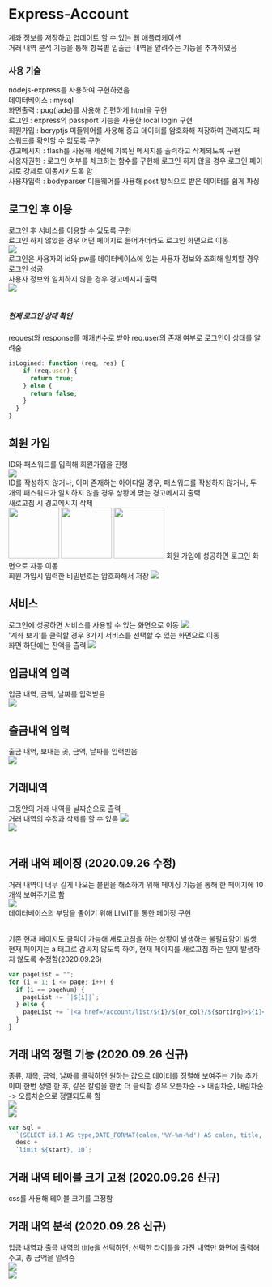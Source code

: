 # Express-Account

계좌 정보를 저장하고 업데이트 할 수 있는 웹 애플리케이션<br>
거래 내역 분석 기능을 통해 항목별 입출금 내역을 알려주는 기능을 추가하였음<br>

### 사용 기술

nodejs-express를 사용하여 구현하였음<br>
데이터베이스 : mysql<br>
화면출력 : pug(jade)를 사용해 간편하게 html을 구현<br>
로그인 : express의 passport 기능을 사용한 local login 구현<br>
회원가입 : bcryptjs 미들웨어를 사용해 중요 데이터를 암호화해 저장하여 관리자도 패스워드를 확인할 수 없도록 구현<br>
경고메시지 : flash를 사용해 세션에 기록된 메시지를 출력하고 삭제되도록 구현<br>
사용자권한 : 로그인 여부를 체크하는 함수를 구현해 로그인 하지 않을 경우 로그인 페이지로 강제로 이동시키도록 함<br>
사용자입력 : bodyparser 미들웨어를 사용해 post 방식으로 받은 데이터를 쉽게 파싱<br>

## 로그인 후 이용

로그인 후 서비스를 이용할 수 있도록 구현<br>
로그인 하지 않았을 경우 어떤 페이지로 들어가더라도 로그인 화면으로 이동<br>
<img src="/myapp/public/images/login.png"><br>
로그인은 사용자의 id와 pw를 데이터베이스에 있는 사용자 정보와 조회해 일치할 경우 로그인 성공<br>
사용자 정보와 일치하지 않을 경우 경고메시지 출력<br>
<img src="/myapp/public/images/login_fail.png"><br><br>

##### 현재 로그인 상태 확인

request와 response를 매개변수로 받아 req.user의 존재 여부로 로그인이 상태를 알려줌

```javascript
isLogined: function (req, res) {
    if (req.user) {
      return true;
    } else {
      return false;
    }
  }
}
```

## 회원 가입

ID와 패스워드를 입력해 회원가입을 진행<br>
<img src="/myapp/public/images/register.png"><br>
ID를 작성하지 않거나, 이미 존재하는 아이디일 경우, 패스워드를 작성하지 않거나, 두 개의 패스워드가 일치하지 않을 경우 상황에 맞는 경고메시지 출력<br>
새로고침 시 경고메시지 삭제<br>
<img src="/myapp/public/images/register_fail1.png" width=100>
<img src="/myapp/public/images/register_fail2.png" width=100>
<img src="/myapp/public/images/register_fail3.png" width=100>
회원 가입에 성공하면 로그인 화면으로 자동 이동<br>
회원 가입시 입력한 비밀번호는 암호화해서 저장
<img src="/myapp/public/images/bcrypt.png"><br>

## 서비스

로그인에 성공하면 서비스를 사용할 수 있는 화면으로 이동
<img src="/myapp/public/images/success.png"><br>
'계좌 보기'를 클릭할 경우 3가지 서비스를 선택할 수 있는 화면으로 이동<br>
화면 하단에는 잔액을 출력
<img src="/myapp/public/images/service.png"><br>

## 입금내역 입력

입금 내역, 금액, 날짜를 입력받음<br>
<img src="/myapp/public/images/income.png"><br>

## 출금내역 입력

출금 내역, 보내는 곳, 금액, 날짜를 입력받음<br>
<img src="/myapp/public/images/outcome.png"><br>

## 거래내역

그동안의 거래 내역을 날짜순으로 출력<br>
거래 내역의 수정과 삭제를 할 수 있음
<img src="myapp/public/images/list1.png"><br>
<img src="myapp/public/images/list2.png"><br><br>

## 거래 내역 페이징 (2020.09.26 수정)

거래 내역이 너무 길게 나오는 불편을 해소하기 위해 페이징 기능을 통해 한 페이지에 10개씩 보여주기로 함<br>
<img src="myapp/public/images/page.png"><br>
데이터베이스의 부담을 줄이기 위해 LIMIT를 통한 페이징 구현<br><br>

기존 현재 페이지도 클릭이 가능해 새로고침을 하는 상황이 발생하는 불필요함이 발생<br>
현재 페이지는 a 태그로 감싸지 않도록 하여, 현재 페이지를 새로고침 하는 일이 발생하지 않도록 수정함(2020.09.26)<br>

```javascript
var pageList = "";
for (i = 1; i <= page; i++) {
  if (i == pageNum) {
    pageList += `|${i}|`;
  } else {
    pageList += `|<a href=/account/list/${i}/${or_col}/${sorting}>${i}</a>|`;
  }
}
```

## 거래 내역 정렬 기능 (2020.09.26 신규)

종류, 제목, 금액, 날짜를 클릭하면 원하는 값으로 데이터를 정렬해 보여주는 기능 추가<br>
이미 한번 정렬 한 후, 같은 칼럼을 한번 더 클릭할 경우 오름차순 -> 내림차순, 내림차순 -> 오름차순으로 정렬되도록 함<br>
<img src="/myapp/public/images/sorting1.png"><br>
<img src="/myapp/public/images/sorting2.png"><br>

```javascript
var sql =
  `(SELECT id,1 AS type,DATE_FORMAT(calen,'%Y-%m-%d') AS calen, title, price FROM income) UNION (SELECT id,2 AS type,DATE_FORMAT(calen,'%Y-%m-%d') AS calen, title, price FROM outcome) order by ${or_col}` +
  desc +
  `limit ${start}, 10`;
```

## 거래 내역 테이블 크기 고정 (2020.09.26 신규)

css를 사용해 테이블 크기를 고정함

## 거래 내역 분석 (2020.09.28 신규)

입금 내역과 출금 내역의 title을 선택하면, 선택한 타이틀을 가진 내역만 화면에 출력해주고, 총 금액을 알려줌<br>
<img src="/myapp/public/images/select.png"><br>
<img src="/myapp/public/images/detail.png"><br>
